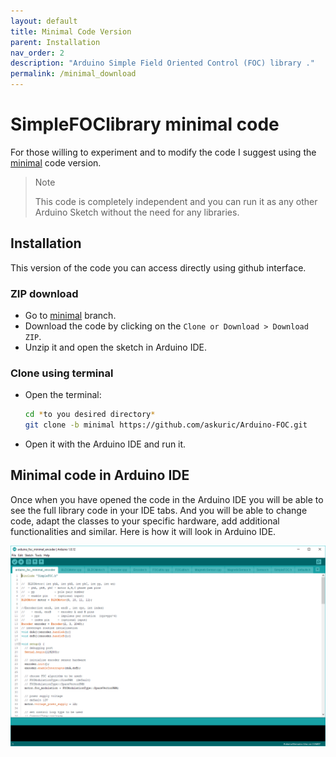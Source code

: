 ```yaml
---
layout: default
title: Minimal Code Version
parent: Installation
nav_order: 2
description: "Arduino Simple Field Oriented Control (FOC) library ."
permalink: /minimal_download
---
```


# <span class="simple">Simple<span class="foc">FOC</span>library</span> minimal code

For those willing to experiment and to modify the code I suggest using the [<i class="fa fa-code-fork"></i> minimal](https://github.com/askuric/Arduino-FOC/tree/minimal) code version. 
<blockquote class="info"><p class="heading">Note</p>This code is completely independent and you can run it as any other Arduino Sketch without the need for any libraries.</blockquote> 

## <i class="fa fa-github"></i>  Installation
This version of the code you can access directly using github interface.
### <i class="fa fa-download"></i> ZIP download 
- Go to [<i class="fa fa-code-fork"></i> minimal](https://github.com/askuric/Arduino-FOC/tree/minimal) branch. 
- Download the code by clicking on the `Clone or Download > Download ZIP`.
- Unzip it and open the sketch in Arduino IDE. 

### <i class="fa fa-terminal"></i> Clone using terminal 
- Open the terminal:
  ```sh
  cd *to you desired directory*
  git clone -b minimal https://github.com/askuric/Arduino-FOC.git
  ```
- Open it with the Arduino IDE and run it.

## <i class="fa fa-desktop"></i> Minimal code in Arduino IDE
Once when you have opened the code in the Arduino IDE you will be able to see the full library code in your IDE tabs. And you will be able to change code, adapt the classes to your specific hardware, add additional functionalities and similar.  Here is how it will look in Arduino IDE.
<p><img src="extras/Images/minimal.gif" class="width80"></p>
